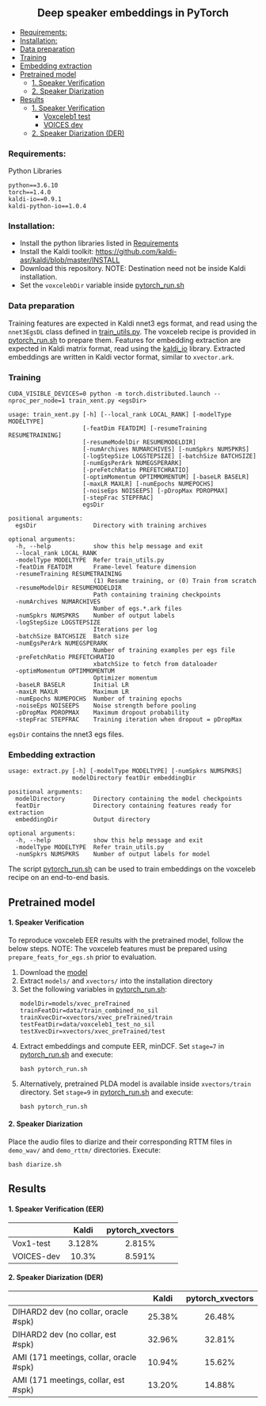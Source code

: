 ## <div align="center">Deep speaker embeddings in PyTorch</div>

* [Requirements:](#requirements)
* [Installation:](#installation)
* [Data preparation](#data-preparation)
* [Training](#training)
* [Embedding extraction](#embedding-extraction)
* [Pretrained model](#pretrained-model)
  * [1. Speaker Verification](#1-speaker-verification)
  * [2. Speaker Diarization](#2-speaker-diarization)
* [Results](#results)
  * [1. Speaker Verification](#1-speaker-verification-1)
    * [Voxceleb1 test](#voxceleb1-test)
    * [VOICES dev](#voices-dev)
  * [2. Speaker Diarization (DER)](#2-speaker-diarization-der)

### Requirements:
Python Libraries
```
python==3.6.10
torch==1.4.0
kaldi-io==0.9.1
kaldi-python-io==1.0.4
```


### Installation:
* Install the python libraries listed in [Requirements](#requirements)
* Install the Kaldi toolkit: https://github.com/kaldi-asr/kaldi/blob/master/INSTALL
* Download this repository. NOTE: Destination need not be inside Kaldi installation.
* Set the `voxcelebDir` variable inside [pytorch_run.sh](pytorch_run.sh)

### Data preparation

Training features are expected in Kaldi nnet3 egs format, and read using the `nnet3EgsDL` class defined in [train_utils.py](train_utils.py). The voxceleb recipe is provided in [pytorch_run.sh](pytorch_run.sh) to prepare them. Features for embedding extraction are expected in Kaldi matrix format, read using the [kaldi_io](https://github.com/vesis84/kaldi-io-for-python) library. Extracted embeddings are written in Kaldi vector format, similar to `xvector.ark`.

### Training
```
CUDA_VISIBLE_DEVICES=0 python -m torch.distributed.launch --nproc_per_node=1 train_xent.py <egsDir>
```
```
usage: train_xent.py [-h] [--local_rank LOCAL_RANK] [-modelType MODELTYPE]
                     [-featDim FEATDIM] [-resumeTraining RESUMETRAINING]
                     [-resumeModelDir RESUMEMODELDIR]
                     [-numArchives NUMARCHIVES] [-numSpkrs NUMSPKRS]
                     [-logStepSize LOGSTEPSIZE] [-batchSize BATCHSIZE]
                     [-numEgsPerArk NUMEGSPERARK]
                     [-preFetchRatio PREFETCHRATIO]
                     [-optimMomentum OPTIMMOMENTUM] [-baseLR BASELR]
                     [-maxLR MAXLR] [-numEpochs NUMEPOCHS]
                     [-noiseEps NOISEEPS] [-pDropMax PDROPMAX]
                     [-stepFrac STEPFRAC]
                     egsDir

positional arguments:
  egsDir                Directory with training archives

optional arguments:
  -h, --help            show this help message and exit
  --local_rank LOCAL_RANK
  -modelType MODELTYPE  Refer train_utils.py
  -featDim FEATDIM      Frame-level feature dimension
  -resumeTraining RESUMETRAINING
                        (1) Resume training, or (0) Train from scratch
  -resumeModelDir RESUMEMODELDIR
                        Path containing training checkpoints
  -numArchives NUMARCHIVES
                        Number of egs.*.ark files
  -numSpkrs NUMSPKRS    Number of output labels
  -logStepSize LOGSTEPSIZE
                        Iterations per log
  -batchSize BATCHSIZE  Batch size
  -numEgsPerArk NUMEGSPERARK
                        Number of training examples per egs file
  -preFetchRatio PREFETCHRATIO
                        xbatchSize to fetch from dataloader
  -optimMomentum OPTIMMOMENTUM
                        Optimizer momentum
  -baseLR BASELR        Initial LR
  -maxLR MAXLR          Maximum LR
  -numEpochs NUMEPOCHS  Number of training epochs
  -noiseEps NOISEEPS    Noise strength before pooling
  -pDropMax PDROPMAX    Maximum dropout probability
  -stepFrac STEPFRAC    Training iteration when dropout = pDropMax

```
`egsDir` contains the nnet3 egs files.

### Embedding extraction
```
usage: extract.py [-h] [-modelType MODELTYPE] [-numSpkrs NUMSPKRS]
                  modelDirectory featDir embeddingDir

positional arguments:
  modelDirectory        Directory containing the model checkpoints
  featDir               Directory containing features ready for extraction
  embeddingDir          Output directory

optional arguments:
  -h, --help            show this help message and exit
  -modelType MODELTYPE  Refer train_utils.py
  -numSpkrs NUMSPKRS    Number of output labels for model
```
The script [pytorch_run.sh](pytorch_run.sh) can be used to train embeddings on the voxceleb recipe on an end-to-end basis.

## Pretrained model

#### 1. Speaker Verification
To reproduce voxceleb EER results with the pretrained model, follow the below steps.
NOTE: The voxceleb features must be prepared using `prepare_feats_for_egs.sh` prior to evaluation.

1) Download the [model](https://drive.google.com/file/d/1gbAWDdWN_pkOim4rWVXUlfuYjfyJqUHZ/view?usp=sharing)
2) Extract `models/` and `xvectors/` into the installation directory
3) Set the following variables in [pytorch_run.sh](pytorch_run.sh):
    ```
    modelDir=models/xvec_preTrained
    trainFeatDir=data/train_combined_no_sil
    trainXvecDir=xvectors/xvec_preTrained/train
    testFeatDir=data/voxceleb1_test_no_sil
    testXvecDir=xvectors/xvec_preTrained/test
    ```
4) Extract embeddings and compute EER, minDCF. Set `stage=7` in [pytorch_run.sh](pytorch_run.sh) and execute:
   ```
   bash pytorch_run.sh
   ```
5) Alternatively, pretrained PLDA model is available inside `xvectors/train` directory. Set `stage=9` in [pytorch_run.sh](pytorch_run.sh) and execute:
   ```
   bash pytorch_run.sh
   ```
#### 2. Speaker Diarization
Place the audio files to diarize and their corresponding RTTM files in `demo_wav/` and `demo_rttm/` directories. Execute:
```
bash diarize.sh
```

## Results

#### 1. Speaker Verification (EER)

|         | Kaldi           | pytorch_xvectors  |
|:-------------|:-------------:|:-----:|
| Vox1-test      | 3.128% | 2.815% |
| VOICES-dev      | 10.3% | 8.591% |


#### 2. Speaker Diarization (DER)

|         | Kaldi           | pytorch_xvectors  |
|:-------------|:-------------:|:-----:|
| DIHARD2 dev (no collar, oracle #spk)      | 25.38% | 26.48% |
| DIHARD2 dev (no collar, est #spk)      | 32.96% | 32.81% |
| AMI (171 meetings, collar, oracle #spk) | 10.94% | 15.62% |
| AMI (171 meetings, collar, est #spk) | 13.20% | 14.88% |
